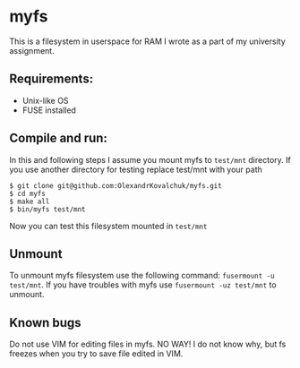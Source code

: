 # myfs

This is a filesystem in userspace for RAM I wrote as a part of my university assignment.

## Requirements:
- Unix-like OS
- FUSE installed

## Compile and run:
In this and following steps I assume you mount myfs to `test/mnt` directory. If you use another directory for testing replace test/mnt with your path
```[bash]
$ git clone git@github.com:OlexandrKovalchuk/myfs.git
$ cd myfs
$ make all
$ bin/myfs test/mnt
```

Now you can test this filesystem mounted in `test/mnt`

## Unmount
To unmount myfs filesystem use the following command: `fusermount -u test/mnt`. If you have troubles with myfs use `fusermount -uz test/mnt` to unmount.

## Known bugs
Do not use VIM for editing files in myfs. NO WAY! I do not know why, but fs freezes when you try to save file edited in VIM.

